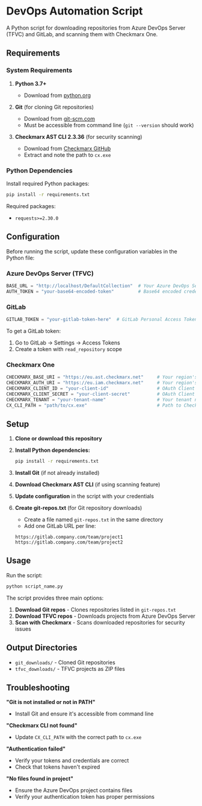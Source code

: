 # DevOps Automation Script

A Python script for downloading repositories from Azure DevOps Server (TFVC) and GitLab, and scanning them with Checkmarx One.

## Requirements

### System Requirements

1. **Python 3.7+**
   - Download from [python.org](https://www.python.org/downloads/)

2. **Git** (for cloning Git repositories)
   - Download from [git-scm.com](https://git-scm.com/downloads)
   - Must be accessible from command line (`git --version` should work)

3. **Checkmarx AST CLI 2.3.36** (for security scanning)
   - Download from [Checkmarx GitHub](https://github.com/Checkmarx/ast-cli/releases/tag/2.3.36)
   - Extract and note the path to `cx.exe`

### Python Dependencies

Install required Python packages:

```bash
pip install -r requirements.txt
```

Required packages:
- `requests>=2.30.0`

## Configuration

Before running the script, update these configuration variables in the Python file:

### Azure DevOps Server (TFVC)
```python
BASE_URL = "http://localhost/DefaultCollection"  # Your Azure DevOps Server URL
AUTH_TOKEN = "your-base64-encoded-token"         # Base64 encoded credentials
```

### GitLab
```python
GITLAB_TOKEN = "your-gitlab-token-here"  # GitLab Personal Access Token
```

To get a GitLab token:
1. Go to GitLab → Settings → Access Tokens
2. Create a token with `read_repository` scope

### Checkmarx One
```python
CHECKMARX_BASE_URI = "https://eu.ast.checkmarx.net"     # Your region's base URL
CHECKMARX_AUTH_URI = "https://eu.iam.checkmarx.net"     # Your region's IAM URL
CHECKMARX_CLIENT_ID = "your-client-id"                  # OAuth Client ID
CHECKMARX_CLIENT_SECRET = "your-client-secret"          # OAuth Client Secret
CHECKMARX_TENANT = "your-tenant-name"                   # Your tenant name
CX_CLI_PATH = "path/to/cx.exe"                          # Path to Checkmarx CLI
```

## Setup

1. **Clone or download this repository**

2. **Install Python dependencies:**
   ```bash
   pip install -r requirements.txt
   ```

3. **Install Git** (if not already installed)

4. **Download Checkmarx AST CLI** (if using scanning feature)

5. **Update configuration** in the script with your credentials

6. **Create git-repos.txt** (for Git repository downloads)
   - Create a file named `git-repos.txt` in the same directory
   - Add one GitLab URL per line:
   ```
   https://gitlab.company.com/team/project1
   https://gitlab.company.com/team/project2
   ```

## Usage

Run the script:

```bash
python script_name.py
```

The script provides three main options:

1. **Download Git repos** - Clones repositories listed in `git-repos.txt`
2. **Download TFVC repos** - Downloads projects from Azure DevOps Server
3. **Scan with Checkmarx** - Scans downloaded repositories for security issues

## Output Directories

- `git_downloads/` - Cloned Git repositories
- `tfvc_downloads/` - TFVC projects as ZIP files

## Troubleshooting

**"Git is not installed or not in PATH"**
- Install Git and ensure it's accessible from command line

**"Checkmarx CLI not found"**
- Update `CX_CLI_PATH` with the correct path to `cx.exe`

**"Authentication failed"**
- Verify your tokens and credentials are correct
- Check that tokens haven't expired

**"No files found in project"**
- Ensure the Azure DevOps project contains files
- Verify your authentication token has proper permissions